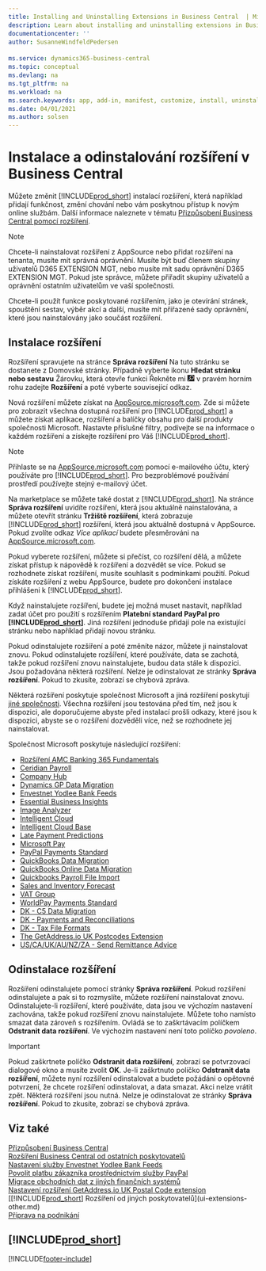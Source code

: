 ```yaml
---
title: Installing and Uninstalling Extensions in Business Central  | Microsoft Docs
description: Learn about installing and uninstalling extensions in Business Central.
documentationcenter: ''
author: SusanneWindfeldPedersen

ms.service: dynamics365-business-central
ms.topic: conceptual
ms.devlang: na
ms.tgt_pltfrm: na
ms.workload: na
ms.search.keywords: app, add-in, manifest, customize, install, uninstall
ms.date: 04/01/2021
ms.author: solsen
---
```


# Instalace a odinstalování rozšíření v Business Central

Můžete změnit [!INCLUDE[prod_short](includes/prod_short.md)] instalací rozšíření, která například přidají funkčnost, změní chování nebo vám poskytnou přístup k novým online službám. Další informace naleznete v tématu [Přizpůsobení Business Central pomocí rozšíření](ui-extensions.md).

> [!NOTE]
> Chcete-li nainstalovat rozšíření z AppSource nebo přidat rozšíření na tenanta, musíte mít správná oprávnění. Musíte být buď členem skupiny uživatelů D365 EXTENSION MGT, nebo musíte mít sadu oprávnění D365 EXTENSION MGT. Pokud jste správce, můžete přiřadit skupiny uživatelů a oprávnění ostatním uživatelům ve vaší společnosti.
>
> Chcete-li použít funkce poskytované rozšířením, jako je otevírání stránek, spouštění sestav, výběr akcí a další, musíte mít přiřazené sady oprávnění, které jsou nainstalovány jako součást rozšíření.

## Instalace rozšíření

Rozšíření spravujete na stránce **Správa rozšíření** Na tuto stránku se dostanete z Domovské stránky. Případně vyberte ikonu **Hledat stránku nebo sestavu** Žárovku, která otevře funkci Řekněte mi ![](media/ui-search/search_small.png "Řekněte mi, co chcete udělat") v pravém horním rohu zadejte **Rozšíření** a poté vyberte související odkaz.

Nová rozšíření můžete získat na [AppSource.microsoft.com](https://go.microsoft.com/fwlink/?linkid=2081646). Zde si můžete pro zobrazit všechna dostupná rozšíření pro [!INCLUDE[prod_short](includes/prod_short.md)] a můžete získat aplikace, rozšíření a balíčky obsahu pro další produkty společnosti Microsoft. Nastavte příslušné filtry, podívejte se na informace o každém rozšíření a získejte rozšíření pro Váš [!INCLUDE[prod_short](includes/prod_short.md)].

> [!NOTE]  
> Přihlaste se na [AppSource.microsoft.com](https://appsource.microsoft.com/) pomocí e-mailového účtu, který používáte pro [!INCLUDE[prod_short](includes/prod_short.md)]. Pro bezproblémové používání prostředí používejte stejný e-mailový účet.

Na marketplace se můžete také dostat z [!INCLUDE[prod_short](includes/prod_short.md)]. Na stránce **Správa rozšíření** uvidíte rozšíření, která jsou aktuálně nainstalována, a můžete otevřít stránku **Tržiště rozšíření**, která zobrazuje [!INCLUDE[prod_short](includes/prod_short.md)] rozšíření, která jsou aktuálně dostupná v AppSource. Pokud zvolíte odkaz *Více aplikací* budete přesměrováni na [AppSource.microsoft.com](https://go.microsoft.com/fwlink/?linkid=2081646).

Pokud vyberete rozšíření, můžete si přečíst, co rozšíření dělá, a můžete získat přístup k nápovědě k rozšíření a dozvědět se více. Pokud se rozhodnete získat rozšíření, musíte souhlasit s podmínkami použití. Pokud získáte rozšíření z webu AppSource, budete pro dokončení instalace přihlášeni k [!INCLUDE[prod_short](includes/prod_short.md)].

Když nainstalujete rozšíření, budete jej možná muset nastavit, například zadat účet pro použití s rozšířením **Platební standard PayPal pro [!INCLUDE[prod_short](includes/prod_short.md)]**.
Jiná rozšíření jednoduše přidají pole na existující stránku nebo například přidají novou stránku.

Pokud odinstalujete rozšíření a poté změníte názor, můžete ji nainstalovat znovu. Pokud odinstalujete rozšíření, které používáte, data se zachotá, takže pokud rozšíření znovu nainstalujete, budou data stále k dispozici. Jsou požadována některá rozšíření. Nelze je odinstalovat ze stránky **Správa rozšíření**. Pokud to zkusíte, zobrazí se chybová zpráva.

Některá rozšíření poskytuje společnost Microsoft a jiná rozšíření poskytují [jiné společnosti](ui-extensions-other.md). Všechna rozšíření jsou testována před tím, než jsou k dispozici, ale doporučujeme abyste před instalací prošli odkazy, které jsou k dispozici, abyste se o rozšíření dozvěděli více, než se rozhodnete jej nainstalovat.

Společnost Microsoft poskytuje následující rozšíření:

* [Rozšíření AMC Banking 365 Fundamentals](ui-extensions-amc-banking.md)
* [Ceridian Payroll](ui-extensions-ceridian-payroll.md)
* [Company Hub](ui-extensions-company-hub.md)
* [Dynamics GP Data Migration](ui-extensions-dynamicsgp-data-migration.md)
* [Envestnet Yodlee Bank Feeds](ui-extensions-yodlee-bank-feeds.md)
* [Essential Business Insights](ui-extensions-essential-business-insights.md)
* [Image Analyzer](ui-extensions-image-analyzer.md)
* [Intelligent Cloud](ui-extensions-data-replication.md)
* [Intelligent Cloud Base](ui-extensions-intelligent-cloud.md)
* [Late Payment Predictions](ui-extensions-late-payment-prediction.md)
* [Microsoft Pay](ui-extensions-microsoft-pay-payments.md)
* [PayPal Payments Standard](ui-extensions-paypal-payments-standard.md)
* [QuickBooks Data Migration](ui-extensions-quickbooks-data-migration.md)
* [QuickBooks Online Data Migration](ui-extensions-quickbooks-online-data-migration.md)
* [Quickbooks Payroll File Import](ui-extensions-quickbooks-payroll.md)
* [Sales and Inventory Forecast](ui-extensions-sales-forecast.md)
* [VAT Group](ui-extensions-vat-group.md)
* [WorldPay Payments Standard](ui-extensions-worldpay-payments-standard.md)
* [DK - C5 Data Migration](ui-extensions-c5-data-migration.md)
* [DK - Payments and Reconciliations](ui-extensions-payments-reconciliation-formats-dk.md)
* [DK - Tax File Formats](ui-extensions-tax-file-formats-dk.md)
* [The GetAddress.io UK Postcodes Extension](LocalFunctionality/UnitedKingdom/ui-extensions-getaddressio.md)
* [US/CA/UK/AU/NZ/ZA - Send Remittance Advice](ui-extensions-send-remittance-advice.md)

## Odinstalace rozšíření

Rozšíření odinstalujete pomocí stránky **Správa rozšíření**. Pokud rozšíření odinstalujete a pak si to rozmyslíte, můžete rozšíření nainstalovat znovu. Odinstalujete-li rozšíření, které používáte, data jsou ve výchozím nastavení zachována, takže pokud rozšíření znovu nainstalujete. Můžete toho namísto smazat data zároveň s rozšířením. Ovládá se to zaškrtávacím políčkem **Odstranit data rozšíření**. Ve výchozím nastavení není toto políčko *povoleno*.

> [!IMPORTANT]  
> Pokud zaškrtnete políčko **Odstranit data rozšíření**, zobrazí se potvrzovací dialogové okno a musíte zvolit **OK**. Je-li zaškrtnuto políčko **Odstranit data rozšíření**, můžete nyní rozšíření odinstalovat a budete požádáni o opětovné potvrzení, že chcete rozšíření odinstalovat, a data smazat. Akci nelze vrátit zpět.
> Některá rozšíření jsou nutná. Nelze je odinstalovat ze stránky **Správa rozšíření**. Pokud to zkusíte, zobrazí se chybová zpráva.

## Viz také

[Přizpůsobení Business Central](ui-customizing-overview.md)  
[Rozšíření Business Central od ostatních poskytovatelů](ui-extensions-other.md)  
[Nastavení služby Envestnet Yodlee Bank Feeds](bank-how-setup-bank-statement-service.md)  
[Povolit platbu zákazníka prostřednictvím služby PayPal](sales-how-enable-payment-service-extensions.md)  
[Migrace obchodních dat z jiných finančních systémů](across-import-data-configuration-packages.md)  
[Nastavení rozšíření GetAddress.io UK Postal Code extension](LocalFunctionality/UnitedKingdom/uk-setup-postal-code-service.md)  
[[!INCLUDE[prod_short](includes/prod_short.md)] Rozšíření od jiných poskytovatelů](ui-extensions-other.md)  
[Příprava na podnikání](ui-get-ready-business.md)

## [!INCLUDE[prod_short](includes/free_trial_md.md)]


[!INCLUDE[footer-include](includes/footer-banner.md)]